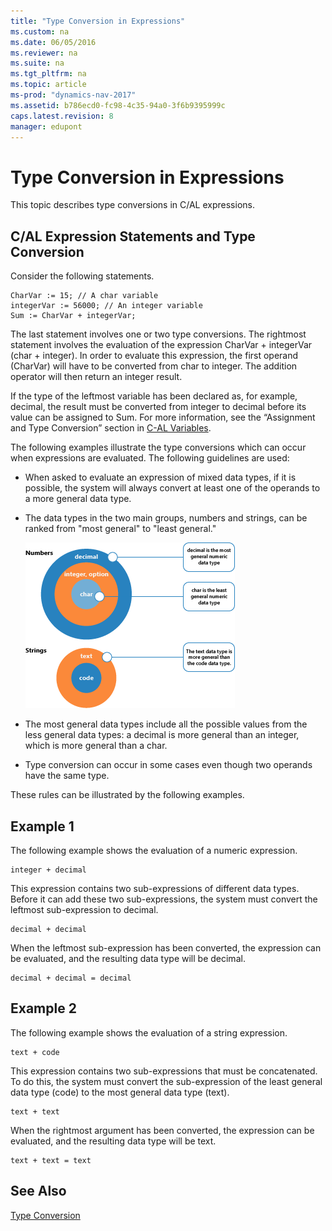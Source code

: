 ```yaml
---
title: "Type Conversion in Expressions"
ms.custom: na
ms.date: 06/05/2016
ms.reviewer: na
ms.suite: na
ms.tgt_pltfrm: na
ms.topic: article
ms-prod: "dynamics-nav-2017"
ms.assetid: b786ecd0-fc98-4c35-94a0-3f6b9395999c
caps.latest.revision: 8
manager: edupont
---
```

# Type Conversion in Expressions
This topic describes type conversions in C/AL expressions.  
  
## C/AL Expression Statements and Type Conversion  
 Consider the following statements.  
  
```  
CharVar := 15; // A char variable  
integerVar := 56000; // An integer variable  
Sum := CharVar + integerVar;  
```  
  
 The last statement involves one or two type conversions. The rightmost statement involves the evaluation of the expression CharVar + integerVar \(char + integer\). In order to evaluate this expression, the first operand \(CharVar\) will have to be converted from char to integer. The addition operator will then return an integer result.  
  
 If the type of the leftmost variable has been declared as, for example, decimal, the result must be converted from integer to decimal before its value can be assigned to Sum. For more information, see the “Assignment and Type Conversion” section in [C-AL Variables](C-AL-Variables.md).  
  
 The following examples illustrate the type conversions which can occur when expressions are evaluated. The following guidelines are used:  
  
-   When asked to evaluate an expression of mixed data types, if it is possible, the system will always convert at least one of the operands to a more general data type.  
  
-   The data types in the two main groups, numbers and strings, can be ranked from "most general" to "least general."  
  
     ![Data types, grouped from most to least general](media/NAV_ADG_25_Diag_22.png "NAV\_ADG\_25\_Diag\_22")  
  
-   The most general data types include all the possible values from the less general data types: a decimal is more general than an integer, which is more general than a char.  
  
-   Type conversion can occur in some cases even though two operands have the same type.  
  
 These rules can be illustrated by the following examples.  
  
## Example 1  
 The following example shows the evaluation of a numeric expression.  
  
```  
integer + decimal  
```  
  
 This expression contains two sub-expressions of different data types. Before it can add these two sub-expressions, the system must convert the leftmost sub-expression to decimal.  
  
```  
decimal + decimal  
```  
  
 When the leftmost sub-expression has been converted, the expression can be evaluated, and the resulting data type will be decimal.  
  
```  
decimal + decimal = decimal  
```  
  
## Example 2  
 The following example shows the evaluation of a string expression.  
  
```  
text + code  
```  
  
 This expression contains two sub-expressions that must be concatenated. To do this, the system must convert the sub-expression of the least general data type \(code\) to the most general data type \(text\).  
  
```  
text + text  
```  
  
 When the rightmost argument has been converted, the expression can be evaluated, and the resulting data type will be text.  
  
```  
text + text = text  
```  
  
## See Also  
 [Type Conversion](Type-Conversion.md)